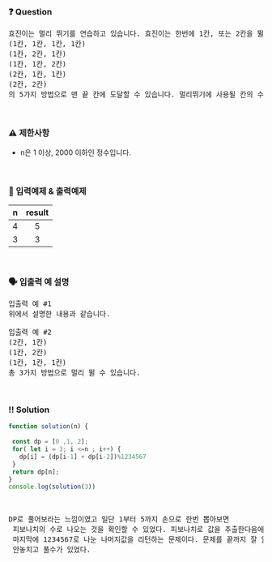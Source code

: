  ### ❓ Question

 <pre>효진이는 멀리 뛰기를 연습하고 있습니다. 효진이는 한번에 1칸, 또는 2칸을 뛸 수 있습니다. 칸이 총 4개 있을 때, 효진이는
(1칸, 1칸, 1칸, 1칸)
(1칸, 2칸, 1칸)
(1칸, 1칸, 2칸)
(2칸, 1칸, 1칸)
(2칸, 2칸)
의 5가지 방법으로 맨 끝 칸에 도달할 수 있습니다. 멀리뛰기에 사용될 칸의 수 n이 주어질 때, 효진이가 끝에 도달하는 방법이 몇 가지인지 알아내, 여기에 1234567를 나눈 나머지를 리턴하는 함수, solution을 완성하세요. 예를 들어 4가 입력된다면, 5를 return하면 됩니다.</pre>
 
<br>

### ⚠️ 제한사항

<ul>
  <li>n은 1 이상, 2000 이하인 정수입니다.</li>
</ul>

<br>

### 🔢 입력예제 & 출력예제

|n|result|
|:-:|:-:|
|4|5|
|3|3|

<br>

### 🗣 입출력 예 설명

<pre>입출력 예 #1
위에서 설명한 내용과 같습니다.

입출력 예 #2
(2칸, 1칸)
(1칸, 2칸)
(1칸, 1칸, 1칸)
총 3가지 방법으로 멀리 뛸 수 있습니다.</pre>

<br>

 ### ‼️ Solution

 ```javascript
function solution(n) {
  
  const dp = [0 ,1, 2];
  for( let i = 3; i <=n ; i++) {
    dp[i] = (dp[i-1] + dp[i-2])%1234567  
  }
  return dp[n];
}
console.log(solution(3))
 ```
<br>



 <pre>DP로 풀어보라는 느낌이였고 일단 1부터 5까지 손으로 한번 뽑아보면
 피보나치의 수로 나오는 것을 확인할 수 있었다. 피보나치로 값을 추출한다음에 
 마지막에 1234567로 나눈 나머지값을 리턴하는 문제이다. 문제를 끝까지 잘 읽어봐야
 안놓치고 풀수가 있었다.</pre>
